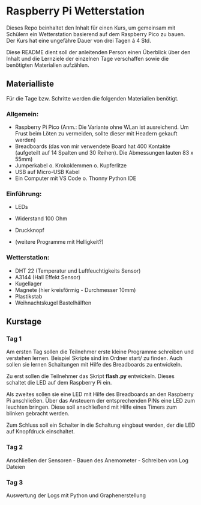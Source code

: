 # Raspberry Pi Wetterstation

Dieses Repo beinhaltet den Inhalt für einen Kurs, um gemeinsam mit Schülern ein Wetterstation basierend auf
dem Raspberry Pico zu bauen. Der Kurs hat eine ungefähre Dauer von drei Tagen á 4 Std.

Diese README dient soll der anleitenden Person einen Überblick über den Inhalt und die Lernziele der einzelnen
Tage verschaffen sowie die benötigten Materialien aufzählen.

## Materialliste

Für die Tage bzw. Schritte werden die folgenden Materialien benötigt.

### Allgemein:
- Raspberry Pi Pico (Anm.: Die Variante ohne WLan ist ausreichend. Um Frust beim Löten zu vermeiden, sollte dieser mit Headern gekauft werden)
- Breadboards (das von mir verwendete Board hat 400 Kontakte (aufgeteilt auf 14 Spalten und 30 Reihen). Die Abmessungen lauten 83 x 55mm)
- Jumperkabel o. Krokoklemmen o. Kupferlitze
- USB auf Micro-USB Kabel
- Ein Computer mit VS Code o. Thonny Python IDE

### Einführung:
- LEDs
- Widerstand 100 Ohm
- Druckknopf

- (weitere Programme mit Helligkeit?)

### Wetterstation:
- DHT 22 (Temperatur und Luftfeuchtigkeits Sensor)
- A3144 (Hall Effekt Sensor)
- Kugellager
- Magnete (hier kreisförmig - Durchmesser 10mm)
- Plastikstab
- Weihnachtskugel Bastelhälften

## Kurstage

### Tag 1

Am ersten Tag sollen die Teilnehmer erste kleine Programme schreiben und verstehen lernen.
Beispiel Skripte sind im Ordner start/ zu finden. Auch sollen sie lernen Schaltungen mit Hilfe
des Breadboards zu entwickeln.

Zu erst sollen die Teilnehmer das Skript **flash.py** entwickeln. Dieses schaltet die LED auf
dem Raspberry Pi ein.

Als zweites sollen sie eine LED mit Hilfe des Breadboards an den Raspberry Pi anschließen. Über das
Ansteuern der entsprechenden PINs eine LED zum leuchten bringen. Diese soll anschließend mit Hilfe
eines Timers zum blinken gebracht werden.

Zum Schluss soll ein Schalter in die Schaltung eingbaut werden, der die LED auf Knopfdruck einschaltet.

### Tag 2

Anschließen der Sensoren - Bauen des Anemometer - Schreiben von Log Dateien

### Tag 3

Auswertung der Logs mit Python und Graphenerstellung
